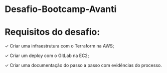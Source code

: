 

# Desafio-Bootcamp-Avanti
 
# Requisitos do desafio:
 
✓ Criar uma infraestrutura com o Terraform na AWS;
 
✓ Criar um deploy com o GitLab na EC2;
 
✓ Criar uma documentação do passo a passo com evidências do processo.
 







 
